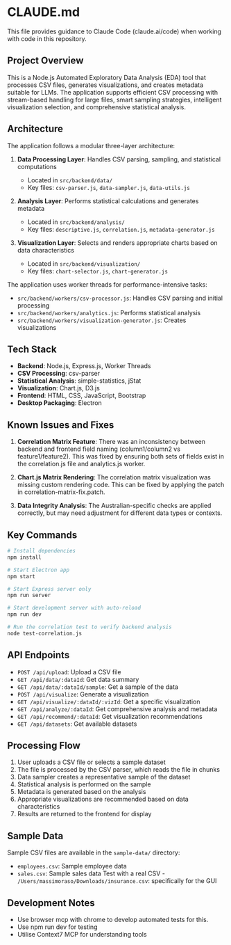 # CLAUDE.md

This file provides guidance to Claude Code (claude.ai/code) when working with code in this repository.

## Project Overview

This is a Node.js Automated Exploratory Data Analysis (EDA) tool that processes CSV files, generates visualizations, and creates metadata suitable for LLMs. The application supports efficient CSV processing with stream-based handling for large files, smart sampling strategies, intelligent visualization selection, and comprehensive statistical analysis.

## Architecture

The application follows a modular three-layer architecture:

1. **Data Processing Layer**: Handles CSV parsing, sampling, and statistical computations
   - Located in `src/backend/data/`
   - Key files: `csv-parser.js`, `data-sampler.js`, `data-utils.js`

2. **Analysis Layer**: Performs statistical calculations and generates metadata
   - Located in `src/backend/analysis/`
   - Key files: `descriptive.js`, `correlation.js`, `metadata-generator.js`

3. **Visualization Layer**: Selects and renders appropriate charts based on data characteristics
   - Located in `src/backend/visualization/`
   - Key files: `chart-selector.js`, `chart-generator.js`

The application uses worker threads for performance-intensive tasks:
- `src/backend/workers/csv-processor.js`: Handles CSV parsing and initial processing
- `src/backend/workers/analytics.js`: Performs statistical analysis
- `src/backend/workers/visualization-generator.js`: Creates visualizations

## Tech Stack

- **Backend**: Node.js, Express.js, Worker Threads
- **CSV Processing**: csv-parser
- **Statistical Analysis**: simple-statistics, jStat
- **Visualization**: Chart.js, D3.js
- **Frontend**: HTML, CSS, JavaScript, Bootstrap
- **Desktop Packaging**: Electron

## Known Issues and Fixes

1. **Correlation Matrix Feature**: There was an inconsistency between backend and frontend field naming (column1/column2 vs feature1/feature2). This was fixed by ensuring both sets of fields exist in the correlation.js file and analytics.js worker.

2. **Chart.js Matrix Rendering**: The correlation matrix visualization was missing custom rendering code. This can be fixed by applying the patch in correlation-matrix-fix.patch.

3. **Data Integrity Analysis**: The Australian-specific checks are applied correctly, but may need adjustment for different data types or contexts.

## Key Commands

```bash
# Install dependencies
npm install

# Start Electron app
npm start

# Start Express server only
npm run server

# Start development server with auto-reload
npm run dev

# Run the correlation test to verify backend analysis
node test-correlation.js
```

## API Endpoints

- `POST /api/upload`: Upload a CSV file
- `GET /api/data/:dataId`: Get data summary
- `GET /api/data/:dataId/sample`: Get a sample of the data
- `POST /api/visualize`: Generate a visualization
- `GET /api/visualize/:dataId/:vizId`: Get a specific visualization
- `GET /api/analyze/:dataId`: Get comprehensive analysis and metadata
- `GET /api/recommend/:dataId`: Get visualization recommendations
- `GET /api/datasets`: Get available datasets

## Processing Flow

1. User uploads a CSV file or selects a sample dataset
2. The file is processed by the CSV parser, which reads the file in chunks
3. Data sampler creates a representative sample of the dataset
4. Statistical analysis is performed on the sample
5. Metadata is generated based on the analysis
6. Appropriate visualizations are recommended based on data characteristics
7. Results are returned to the frontend for display

## Sample Data

Sample CSV files are available in the `sample-data/` directory:
- `employees.csv`: Sample employee data
- `sales.csv`: Sample sales data
Test with a real CSV - `/Users/massimoraso/Downloads/insurance.csv`: specifically for the GUI


## Development Notes

- Use browser mcp with chrome to develop automated tests for this.
- Use npm run dev for testing
- Utilise Context7 MCP for understanding tools